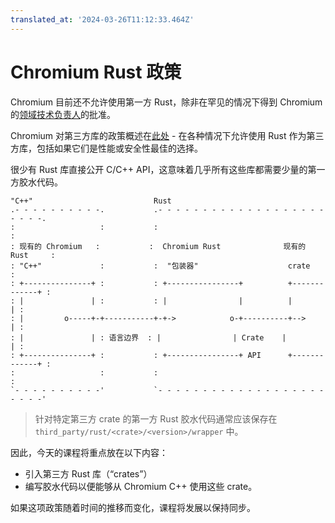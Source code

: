 ```yaml
---
translated_at: '2024-03-26T11:12:33.464Z'
---
```


# Chromium Rust 政策

Chromium 目前还不允许使用第一方 Rust，除非在罕见的情况下得到 Chromium 的[领域技术负责人](https://source.chromium.org/chromium/chromium/src/+/main:ATL_OWNERS)的批准。

Chromium 对第三方库的政策概述在[此处](https://chromium.googlesource.com/chromium/src/+/main/docs/adding_to_third_party.md#rust) - 在各种情况下允许使用 Rust 作为第三方库，包括如果它们是性能或安全性最佳的选择。

很少有 Rust 库直接公开 C/C++ API，这意味着几乎所有这些库都需要少量的第一方胶水代码。

```bob
"C++"                           Rust
.- - - - - - - - - -.           .- - - - - - - - - - - - - - - - - - - - - - -.
:                   :           :                                             :
: 现有的 Chromium   :           :  Chromium Rust              现有的 Rust     :
: "C++"             :           :  "包装器"                    crate           :
: +---------------+ :           : +----------------+          +-------------+ :
: |               | :           : |                |          |             | :
: |         o-----+-+-----------+-+->            o-+----------+-->          | :
: |               | : 语言边界  : |                | Crate    |             | :
: +---------------+ :           : +----------------+ API      +-------------+ :
:                   :           :                                             :
`- - - - - - - - - -'           `- - - - - - - - - - - - - - - - - - - - - - -'
```

> 针对特定第三方 crate 的第一方 Rust 胶水代码通常应该保存在 `third_party/rust/<crate>/<version>/wrapper` 中。

因此，今天的课程将重点放在以下内容：

- 引入第三方 Rust 库（“crates”）
- 编写胶水代码以便能够从 Chromium C++ 使用这些 crate。

如果这项政策随着时间的推移而变化，课程将发展以保持同步。
